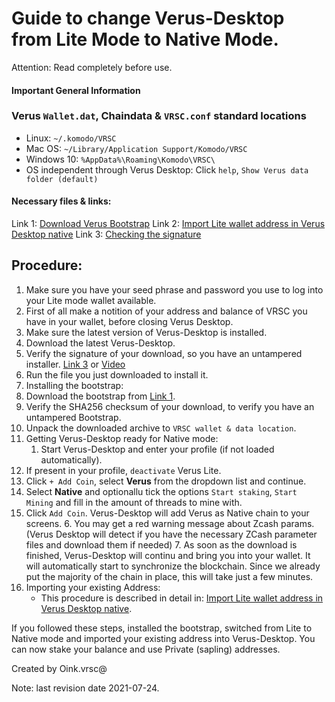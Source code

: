 # Guide to change Verus-Desktop from Lite Mode to Native Mode.

Attention: Read completely before use.

#### Important General Information

### Verus `Wallet.dat`, Chaindata & `VRSC.conf` standard locations
 * Linux:		`~/.komodo/VRSC`
 * Mac OS: 	`~/Library/Application Support/Komodo/VRSC`
 * Windows 10: 	`%AppData%\Roaming\Komodo\VRSC\`
 * OS independent through Verus Desktop: Click `help`, `Show Verus data folder (default)`

#### Necessary files & links:

Link 1: [Download Verus Bootstrap](https://bootstrap.verus.io)
Link 2: [Import Lite wallet address in Verus Desktop native](https://wiki.verus.io/#!how-to/how-to_convert-seed-to-wif.md)
Link 3: [Checking the signature](https://verus.io/verify-signatures)

## Procedure:
1. Make sure you have your seed phrase and password you use to log into your Lite mode wallet available.
2. First of all make a notition of your address and balance of VRSC you have in your wallet, before closing Verus Desktop.
3. Make sure the latest version of Verus-Desktop is installed.
 1. Download the latest Verus-Desktop.
 2. Verify the signature of your download, so you have an untampered installer. [Link 3](https://verus.io/verify-signatures) or [Video](https://youtu.be/sFUnKCnHx98)
 3. Run the file you just downloaded to install it.
4. Installing the bootstrap:
  1. Download the bootstrap from [Link 1](https://bootstrap.verus.io).
  2. Verify the SHA256 checksum of your download, to verify you have an untampered Bootstrap.
  3. Unpack the downloaded archive to `VRSC wallet & data location`.
5. Getting Verus-Desktop ready for Native mode:
	1. Start Verus-Desktop and enter your profile (if not loaded automatically).
  2. If present in your profile, `deactivate` Verus Lite.
  3. Click `+ Add Coin`, select **Verus** from the dropdown list and continue.
  4. Select **Native** and optionallu tick the options `Start staking`, `Start Mining` and fill in the amount of threads to mine with.
  5. Click `Add Coin`. Verus-Desktop will add Verus as Native chain to your screens.
	6. You may get a red warning message about Zcash params. (Verus Desktop will detect if you have the necessary ZCash parameter files and download them if needed)
	7. As soon as the download is finished, Verus-Desktop will continu and bring you into your wallet. It will automatically start to synchronize the blockchain. Since we already put the majority of the chain in place, this will take just a few minutes.
6. Importing your existing Address:
	* This procedure is described in detail in: [Import Lite wallet address in Verus Desktop native](https://wiki.verus.io/#!how-to/how-to_convert-seed-to-wif.md).

If you followed these steps, installed the bootstrap, switched from Lite to Native mode and imported your existing address into Verus-Desktop. You can now stake your balance and use Private (sapling) addresses.

Created by Oink.vrsc@

Note: last revision date 2021-07-24.
